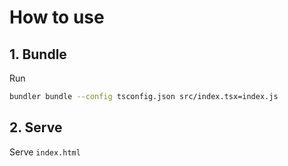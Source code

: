 # How to use

## 1. Bundle
Run
```sh
bundler bundle --config tsconfig.json src/index.tsx=index.js
```

## 2. Serve
Serve ```index.html```